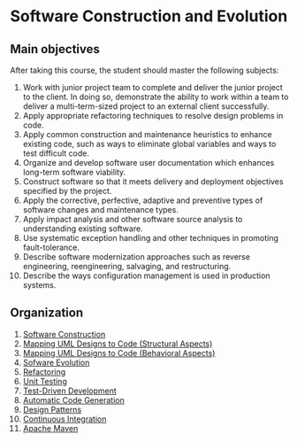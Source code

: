 # Software Construction and Evolution

## Main objectives
After taking this course, the student should master the following subjects: 

1. Work with junior project team to complete and deliver the junior project to the client. In doing so, demonstrate the ability to work within a team to deliver a multi-term-sized project to an external client successfully.
2. Apply appropriate refactoring techniques to resolve design problems in code.
3. Apply common construction and maintenance heuristics to enhance existing code, such as ways to eliminate global variables and ways to test difficult code.
4. Organize and develop software user documentation which enhances long-term software viability.
5. Construct software so that it meets delivery and deployment objectives specified by the project.
6. Apply the corrective, perfective, adaptive and preventive types of software changes and maintenance types.
7. Apply impact analysis and other software source analysis to understanding existing software.
8. Use systematic exception handling and other techniques in promoting fault-tolerance.
9. Describe software modernization approaches such as reverse engineering, reengineering, salvaging, and restructuring.
10. Describe the ways configuration management is used in production systems.

## Organization

1. [Software Construction](https://sunye.github.io/software-construction/#/1)
2. [Mapping UML Designs to Code (Structural Aspects)](https://sunye.github.io/software-construction/#/2)
3. [Mapping UML Designs to Code (Behavioral Aspects)](https://sunye.github.io/software-construction/#/3)
4. [Sofware Evolution](https://sunye.github.io/software-construction/#/4)
5. [Refactoring](https://sunye.github.io/software-construction/#/5)
6. [Unit Testing](https://sunye.github.io/software-construction/#/6)
7. [Test-Driven Development](https://sunye.github.io/software-construction/#/7)
8. [Automatic Code Generation](https://sunye.github.io/software-construction/#/8)
9. [Design Patterns](https://sunye.github.io/software-construction/#/9)
10. [Continuous Integration](https://sunye.github.io/software-construction/#/10)
11. [Apache Maven](https://sunye.github.io/software-construction/#/11)

